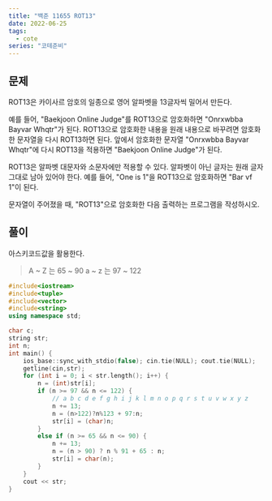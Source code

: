 ```yaml
---
title: "백준 11655 ROT13"
date: 2022-06-25
tags:
  - cote
series: "코테준비"
---
```


## 문제

ROT13은 카이사르 암호의 일종으로 영어 알파벳을 13글자씩 밀어서 만든다.
<br/>

예를 들어, "Baekjoon Online Judge"를 ROT13으로 암호화하면 "Onrxwbba Bayvar Whqtr"가 된다. ROT13으로 암호화한 내용을 원래 내용으로 바꾸려면 암호화한 문자열을 다시 ROT13하면 된다. 앞에서 암호화한 문자열 "Onrxwbba Bayvar Whqtr"에 다시 ROT13을 적용하면 "Baekjoon Online Judge"가 된다.
<br/>

ROT13은 알파벳 대문자와 소문자에만 적용할 수 있다. 알파벳이 아닌 글자는 원래 글자 그대로 남아 있어야 한다. 예를 들어, "One is 1"을 ROT13으로 암호화하면 "Bar vf 1"이 된다.
<br/>

문자열이 주어졌을 때, "ROT13"으로 암호화한 다음 출력하는 프로그램을 작성하시오.
<br/>

## 풀이

아스키코드값을 활용한다.

> A ~ Z 는 65 ~ 90
> a ~ z 는 97 ~ 122

```c++
#include<iostream>
#include<tuple>
#include<vector>
#include<string>
using namespace std;

char c;
string str;
int n;
int main() {
	ios_base::sync_with_stdio(false); cin.tie(NULL); cout.tie(NULL);
	getline(cin,str);
	for (int i = 0; i < str.length(); i++) {
		n = (int)str[i];
		if (n >= 97 && n <= 122) {
			// a b c d e f g h i j k l m n o p q r s t u v w x y z
			n += 13;
			n = (n>122)?n%123 + 97:n;
			str[i] = (char)n;
		}
		else if (n >= 65 && n <= 90) {
			n += 13;
			n = (n > 90) ? n % 91 + 65 : n;
			str[i] = char(n);
		}
	}
	cout << str;
}
```
